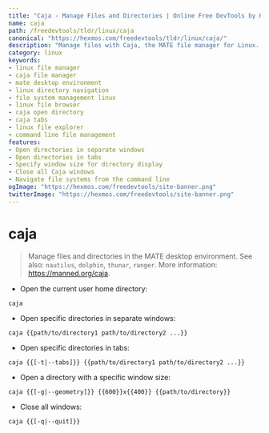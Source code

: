 ```yaml
---
title: "Caja - Manage Files and Directories | Online Free DevTools by Hexmos"
name: caja
path: /freedevtools/tldr/linux/caja
canonical: "https://hexmos.com/freedevtools/tldr/linux/caja/"
description: "Manage files with Caja, the MATE file manager for Linux. Navigate directories, open in tabs, and customize window sizes. Free online tool, no registration required."
category: linux
keywords:
- linux file manager
- caja file manager
- mate desktop environment
- linux directory navigation
- file system management linux
- linux file browser
- caja open directory
- caja tabs
- linux file explorer
- command line file management
features:
- Open directories in separate windows
- Open directories in tabs
- Specify window size for directory display
- Close all Caja windows
- Navigate file systems from the command line
ogImage: "https://hexmos.com/freedevtools/site-banner.png"
twitterImage: "https://hexmos.com/freedevtools/site-banner.png"
---
```


# caja

> Manage files and directories in the MATE desktop environment.
> See also: `nautilus`, `dolphin`, `thunar`, `ranger`.
> More information: <https://manned.org/caja>.

- Open the current user home directory:

`caja`

- Open specific directories in separate windows:

`caja {{path/to/directory1 path/to/directory2 ...}}`

- Open specific directories in tabs:

`caja {{[-t|--tabs]}} {{path/to/directory1 path/to/directory2 ...}}`

- Open a directory with a specific window size:

`caja {{[-g|--geometry]}} {{600}}x{{400}} {{path/to/directory}}`

- Close all windows:

`caja {{[-q|--quit]}}`
